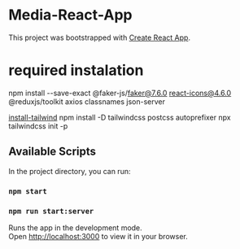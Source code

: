 # Media-React-App
This project was bootstrapped with [Create React App](https://github.com/facebook/create-react-app).

# required instalation 
npm install --save-exact @faker-js/faker@7.6.0 react-icons@4.6.0 @reduxjs/toolkit axios classnames json-server

[install-tailwind](https://tailwindcss.com/docs/guides/create-react-app)
npm install -D tailwindcss postcss autoprefixer
npx tailwindcss init -p
## Available Scripts

In the project directory, you can run:

### `npm start`
### `npm run start:server`

Runs the app in the development mode.\
Open [http://localhost:3000](http://localhost:3000) to view it in your browser.
